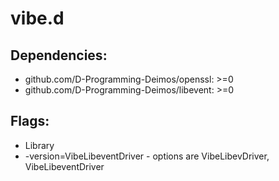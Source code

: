 # vibe.d

## Dependencies:
 * github.com/D-Programming-Deimos/openssl: >=0
 * github.com/D-Programming-Deimos/libevent: >=0

## Flags:
 * Library
 * -version=VibeLibeventDriver - options are VibeLibevDriver, VibeLibeventDriver

